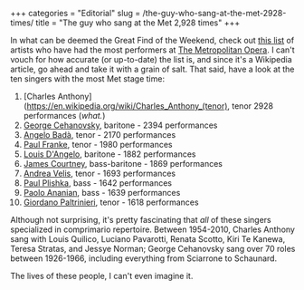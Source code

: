 +++
categories = "Editorial"
slug = /the-guy-who-sang-at-the-met-2928-times/
title = "The guy who sang at the Met 2,928 times"
+++

In what can be deemed the Great Find of the Weekend, check out [this list](https://en.wikipedia.org/wiki/List_of_performers_at_the_Metropolitan_Opera) of artists who have had the most performers at [The Metropolitan Opera](/scene/companies/the-metropolitan-opera/). I can't vouch for how accurate (or up-to-date) the list is, and since it's a Wikipedia article, go ahead and take it with a grain of salt. That said, have a look at the ten singers with the most Met stage time:

1. [Charles Anthony](https://en.wikipedia.org/wiki/Charles_Anthony_(tenor), tenor  2928 performances (*what.*) 
2. [George Cehanovsky](https://en.wikipedia.org/wiki/George_Cehanovsky), baritone - 2394 performances 
3. [Angelo Badà](https://en.wikipedia.org/wiki/Angelo_Bad%C3%A0), tenor - 2170 performances 
4. [Paul Franke](https://en.wikipedia.org/wiki/Paul_Franke), tenor - 1980 performances 
5. [Louis D'Angelo](http://archives.metoperafamily.org/archives/scripts/cgiip.exe/WService=BibSpeed/gisrch2k.r?Term=D%27Angelo,%20Louis%20%5BBaritone%5D&limit=50&vsrchtype=no&xBranch=ALL&xmtype=&Start=&End=&theterm=D%27Angelo,%20Louis%20%5BBaritone%5D&srt=&x=0&xHome=&xHomePath=), baritone - 1882 performances 
6. [James Courtney](http://www.imdb.com/name/nm0183922/), bass-baritone - 1869 performances 
7. [Andrea Velis](http://www.nytimes.com/1994/10/07/obituaries/andrea-velis-67-met-opera-tenor.html), tenor - 1693 performances 
8. [Paul Plishka](https://en.wikipedia.org/wiki/Paul_Plishka), bass - 1642 performances 
9. [Paolo Ananian](http://forgottenoperasingers.blogspot.ca/2014/06/paolo-ananian-bass.html), bass - 1639 performances 
10. [Giordano Paltrinieri](http://archives.metoperafamily.org/archives/scripts/cgiip.exe/WService=BibSpeed/gisrch2k.r?Term=Paltrinieri,%20Giordano%20%5BTenor%5D&limit=50&vsrchtype=no&xBranch=ALL&xmtype=&Start=&End=&theterm=Paltrinieri,%20Giordano%20%5BTenor%5D&srt=&x=0&xHome=&xHomePath=), tenor - 1618 performances

Although not surprising, it's pretty fascinating that *all* of these singers specialized in comprimario repertoire. Between 1954-2010, Charles Anthony sang with Louis Quilico, Luciano Pavarotti, Renata Scotto, Kiri Te Kanewa, Teresa Stratas, and Jessye Norman; George Cehanovsky sang over 70 roles between 1926-1966, including everything from Sciarrone to Schaunard.

The lives of these people, I can't even imagine it. 
